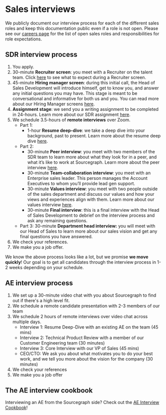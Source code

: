 # Sales interviews

We publicly document our interview process for each of the different sales roles and keep this documentation public even if a role is not open. Please see our [careers page](https://boards.greenhouse.io/sourcegraph91) for the list of open sales roles and responsibilities for role expectations.

## SDR interview process

1. You apply.
2. 30-minute **Recruiter screen**: you meet with a Recruiter on the talent team. Click [here](https://about.sourcegraph.com/handbook/talent/types_of_interviews#recruiter-screen) to see what to expect during a Recruiter screen.
3. 45-minute **Hiring manager screen**: during this initial call, the Head of Sales Development will introduce himself, get to know you, and answer any initial questions you may have. This stage is meant to be conversational and informative for both us and you. You can read more about our Hiring Manager screens [here](https://about.sourcegraph.com/handbook/talent/types_of_interviews#hiring-manager-screen).
4. **Assignment stage**: we send you a writing assignment to be completed in 24-hours. Learn more about our SDR assignment [here](https://about.sourcegraph.com/handbook/talent/types_of_interviews#sales).
5. We schedule 3.5-hours of **remote interviews** over Zoom.
   - Part 1:
     - 1-hour **Resume deep-dive**: we take a deep dive into your background, past to present. Learn more about the resume deep dive [here](https://about.sourcegraph.com/handbook/talent/types_of_interviews#resume-deep-dive).
   - Part 2:
     - 30-minute **Peer interview**: you meet with two members of the SDR team to learn more about what they look for in a peer, and what it’s like to work at Sourcegraph. Learn more about the peer interview [here](https://about.sourcegraph.com/handbook/talent/types_of_interviews#peer-interview).
     - 30-minute **Team-collaboration interview**: you meet with an Enterprise sales leader. This person manages the Account Executives to whom you’ll provide lead gen support.
     - 30-minute **Values interview**: you meet with two people outside of the sales department and discuss our values and how your views and experiences align with them. Learn more about our values interview [here](https://about.sourcegraph.com/handbook/talent/types_of_interviews#values-interview).
     - 30-minute **Final interview**: this is a final interview with the Head of Sales Development to debrief on the interview process and ask any remaining questions.
   - Part 3: 30-minute **Department head interview:** you will meet with our Head of Sales to learn more about our sales vision and get any final questions you have answered.
6. We check your references.
7. We make you a job offer.

We know the above process looks like a lot, but we promise **we move quickly**! Our goal is to get all candidates through the interview process in 1-2 weeks depending on your schedule.

## AE interview process

1. We set up a 30-minute video chat with you about Sourcegraph to find out if there's a high level fit.
2. We schedule a remote candidate presentation with 2-3 members of our team
3. We schedule 2 hours of remote interviews over video chat across multiple days.
   - Interview 1: Resume Deep-Dive with an existing AE on the team (45 mins)
   - Interview 2: Technical Product Review with a member of our Customer Engineering team (30 minutes)
   - Interview 3: Core Interview with our VP of Sales (45 mins)
   - CEO/CTO: We ask you about what motivates you to do your best work, and we tell you more about the vision for the company (30 minutes)
4. We check your references
5. We make you a job offer

## The AE interview cookbook

Interviewing an AE from the Sourcegraph side? Check out the [AE Interview Cookbook](https://docs.google.com/document/d/112zt2yaMRcl6BPmHY4nGplojZEVwKW4I-szoXu0fXPM/)!

